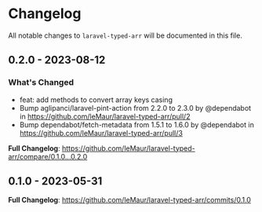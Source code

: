 # Changelog

All notable changes to `laravel-typed-arr` will be documented in this file.

## 0.2.0 - 2023-08-12

### What's Changed

- feat: add methods to convert array keys casing
- Bump aglipanci/laravel-pint-action from 2.2.0 to 2.3.0 by @dependabot in https://github.com/leMaur/laravel-typed-arr/pull/2
- Bump dependabot/fetch-metadata from 1.5.1 to 1.6.0 by @dependabot in https://github.com/leMaur/laravel-typed-arr/pull/3

**Full Changelog**: https://github.com/leMaur/laravel-typed-arr/compare/0.1.0...0.2.0

## 0.1.0 - 2023-05-31

**Full Changelog**: https://github.com/leMaur/laravel-typed-arr/commits/0.1.0

